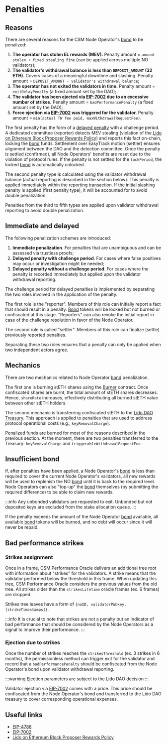 # Penalties

## Reasons
There are several reasons for the CSM Node Operator's [bond](./join-csm#bond) to be penalized:
1. **The operator has stolen EL rewards (MEV).** Penalty amount = `amount stolen + fixed stealing fine` (can be applied across multiple NO validators);
2. **The validator's withdrawal balance is less than `DEPOSIT_AMOUNT` (32 ETH).** Covers cases of a meaningful downtime and slashing. Penalty amount = `DEPOSIT_AMOUNT - validator's withdrawal balance`;
3. **The operator has not exited the validators in time.**  Penalty amount = `exitDelayPenalty` (a fixed amount set by the DAO);
4. **The validator has been ejected via [EIP-7002](https://eips.ethereum.org/EIPS/eip-7002) due to an excessive number of strikes.** Penalty amount = `badPerformancePenalty` (a fixed amount set by the DAO);
5. **Force ejection via [EIP-7002](https://eips.ethereum.org/EIPS/eip-7002) was triggered for the validator.** Penalty amount = `min(actual TW fee paid, maxWithdrawalRequestFee)`.

The first penalty has the form of a [delayed penalty](#immediate-and-delayed) with a challenge period. A dedicated committee (reporter) detects MEV stealing (violation of the [Lido on Ethereum Block Proposer Rewards Policy](https://snapshot.org/#/lido-snapshot.eth/proposal/0x7ac2431dc0eddcad4a02ba220a19f451ab6b064a0eaef961ed386dc573722a7f)) and reports this fact on-chain, locking the [bond](./join-csm#bond) funds. Settlement over EasyTrack motion (settler) ensures alignment between the DAO and the detection committee. Once the penalty is settled (confirmed), all Node Operators' benefits are reset due to the violation of protocol rules. If the penalty is not settled for the `lockPeriod`, the locked [bond](./join-csm#bond) is automatically unlocked.

The second penalty type is calculated using the validator withdrawal balance (actual reporting is described in the section below). This penalty is applied immediately within the reporting transaction. If the initial slashing penalty is applied (first penalty type), it will be accounted for to avoid double penalization.

Penalties from the third to fifth types are applied upon validator withdrawal reporting to avoid double penalization.

## Immediate and delayed
The following penalization schemes are introduced:
1. **Immediate penalization**. For penalties that are unambiguous and can be assessed via trustless proofs;
2. **Delayed penalty with challenge period**. For cases where false positives may occur or investigation might be needed;
3. **Delayed penalty without a challenge period**. For cases where the penalty is recorded immediately but applied upon the validator withdrawal reporting.

The challenge period for delayed penalties is implemented by separating the two roles involved in the application of the penalty.

The first role is the "reporter". Members of this role can initially report a fact that should result in a penalty. [Bond](./join-csm#bond) tokens will be locked but not burned or confiscated at this stage. "Reporters" can also revoke the initial report in case of the challenge resolution in favor of the Node Operator.

The second role is called "settler". Members of this role can finalize (settle) previously reported penalties.

Separating these two roles ensures that a penalty can only be applied when two independent actors agree.

## Mechanics
There are two mechanics related to Node Operator [bond](./join-csm#bond) penalization.

The first one is burning stETH shares using the [Burner](/contracts/burner) contract. Once confiscated shares are burnt, the total amount of stETH shares decreases. Hence, `shareRate` increases, effectively distributing all burned stETH value between other stETH holders.

The second mechanic is transferring confiscated stETH to the [Lido DAO Treasury](https://etherscan.io/address/0x3e40D73EB977Dc6a537aF587D48316feE66E9C8c). This approach is applied to penalties that are used to address protocol operational costs (e.g., `keyRemovalCharge`).

Penalized funds are burned for most of the reasons described in the previous section. At the moment, there are two penalties transferred to the Treasury: `keyRemovalCharge` and `triggerableWithdrawalRequestFee`.

## Insufficient bond
If, after penalties have been applied, a Node Operator's [bond](./join-csm#bond) is less than required to cover the current Node Operator's validators, all new rewards will be used to replenish the NO [bond](./join-csm#bond) until it is back to the required level. Node Operators can also "top-up" the [bond](./join-csm#bond) themselves (by submitting the required difference) to be able to claim new rewards.

:::info
Any unbonded validators are requested to exit. Unbonded but not deposited keys are excluded from the stake allocation queue.
:::

If the penalty exceeds the amount of the Node Operator [bond](./join-csm#bond) available, all available [bond](./join-csm#bond) tokens will be burned, and no debt will occur since it will never be repaid.

## Bad performance strikes

### Strikes assignment

Once in a frame, CSM Performance Oracle delivers an additional tree root with information about "strikes" for the validators. A strike means that the validator performed below the threshold in this frame. When updating this tree, CSM Performance Oracle considers the previous values from the old tree. All strikes older than the `strikesLifetime` oracle frames (ex. 6 frames) are dropped.

Strikes tree leaves have a form of `{noID, validatorPubkey, [strikeTimestamps]}`.

:::info
It is crucial to note that strikes are not a penalty but an indicator of bad performance that should be considered by the Node Operators as a signal to improve their performance.
:::

### Ejection due to strikes
Once the number of strikes reaches the `strikesThreshold` (ex. 3 strikes in 6 months), the permissionless method can trigger exit for the validator and record that a `badPerformancePenalty` should be confiscated from the Node Operator's bond upon validator withdrawal reporting.

:::warning
Ejection parameters are subject to the Lido DAO decision
:::

Validator ejection via [EIP-7002](https://eips.ethereum.org/EIPS/eip-7002) comes with a price. This price should be confiscated from the Node Operator's bond and transferred to the Lido DAO treasury to cover corresponding operational expenses.


## Useful links

- [EIP-4788](https://eips.ethereum.org/EIPS/eip-4788)
- [EIP-7002](https://eips.ethereum.org/EIPS/eip-7002)
- [Lido on Ethereum Block Proposer Rewards Policy](https://snapshot.org/#/lido-snapshot.eth/proposal/0x7ac2431dc0eddcad4a02ba220a19f451ab6b064a0eaef961ed386dc573722a7f)
